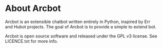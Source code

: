 # About Arcbot
Arcbot is an extensible chatbot written entirely in Python, inspired by Err and Hubot projects.
The goal of Arcbot is to provide a simple to extend bot.

Arcbot is open source software and released under the GPL v3 license. See LICENCE.txt for more info.
